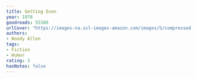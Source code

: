 ```yaml
---
title: Getting Even
year: 1978
goodreads: 55386
urlCover: "https://images-na.ssl-images-amazon.com/images/S/compressed.photo.goodreads.com/books/1448048173i/55386.jpg"
authors:
- Woody Allen
tags:
- Fiction
- Humor
rating: 3
hasNotes: false
---
```

